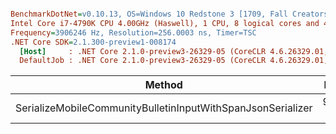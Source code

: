 ``` ini

BenchmarkDotNet=v0.10.13, OS=Windows 10 Redstone 3 [1709, Fall Creators Update] (10.0.16299.309)
Intel Core i7-4790K CPU 4.00GHz (Haswell), 1 CPU, 8 logical cores and 4 physical cores
Frequency=3906246 Hz, Resolution=256.0003 ns, Timer=TSC
.NET Core SDK=2.1.300-preview1-008174
  [Host]     : .NET Core 2.1.0-preview3-26329-05 (CoreCLR 4.6.26329.01, CoreFX 4.6.26329.01), 64bit RyuJIT
  DefaultJob : .NET Core 2.1.0-preview3-26329-05 (CoreCLR 4.6.26329.01, CoreFX 4.6.26329.01), 64bit RyuJIT


```
|                                                      Method |     Mean |     Error |    StdDev |  Gen 0 | Allocated |
|------------------------------------------------------------ |---------:|----------:|----------:|-------:|----------:|
| SerializeMobileCommunityBulletinInputWithSpanJsonSerializer | 959.4 ns | 0.3213 ns | 0.2509 ns | 0.1698 |     720 B |

